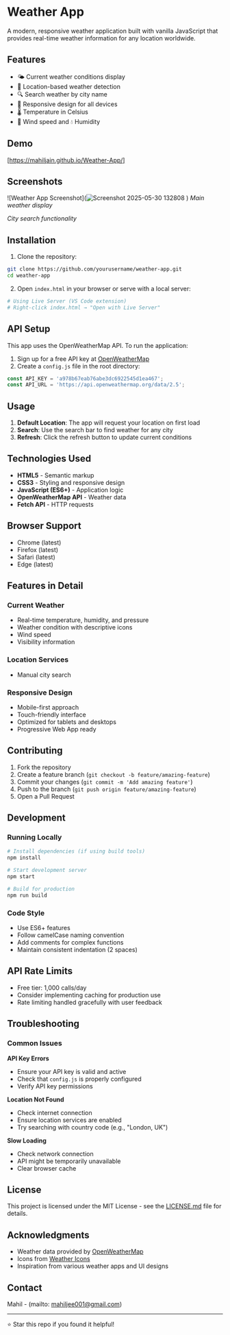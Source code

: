 # Weather App

A modern, responsive weather application built with vanilla JavaScript that provides real-time weather information for any location worldwide.

## Features

- 🌤️ Current weather conditions display
- 📍 Location-based weather detection
- 🔍 Search weather by city name
- 📱 Responsive design for all devices
- 🌡️ Temperature in Celsius
- 💨 Wind speed and 💧 Humidity 

## Demo

[https://mahiljain.github.io/Weather-App/]

## Screenshots

![Weather App Screenshot](![Screenshot 2025-05-30 132808](https://github.com/user-attachments/assets/940f5441-55f6-4c6d-ac17-d73981912031)
)
*Main weather display*

*City search functionality*

## Installation

1. Clone the repository:
```bash
git clone https://github.com/yourusername/weather-app.git
cd weather-app
```

2. Open `index.html` in your browser or serve with a local server:
```bash
# Using Live Server (VS Code extension)
# Right-click index.html → "Open with Live Server"
```

## API Setup

This app uses the OpenWeatherMap API. To run the application:

1. Sign up for a free API key at [OpenWeatherMap](https://openweathermap.org/api)
2. Create a `config.js` file in the root directory:
```javascript
const API_KEY = 'a978b67eab76abe3dc6922545d1ea467';
const API_URL = 'https://api.openweathermap.org/data/2.5';
```

## Usage

1. **Default Location**: The app will request your location on first load
2. **Search**: Use the search bar to find weather for any city
3. **Refresh**: Click the refresh button to update current conditions


## Technologies Used

- **HTML5** - Semantic markup
- **CSS3** - Styling and responsive design
- **JavaScript (ES6+)** - Application logic
- **OpenWeatherMap API** - Weather data
- **Fetch API** - HTTP requests

## Browser Support

- Chrome (latest)
- Firefox (latest)
- Safari (latest)
- Edge (latest)

## Features in Detail

### Current Weather
- Real-time temperature, humidity, and pressure
- Weather condition with descriptive icons
- Wind speed 
- Visibility information

### Location Services
- Manual city search

### Responsive Design
- Mobile-first approach
- Touch-friendly interface
- Optimized for tablets and desktops
- Progressive Web App ready

## Contributing

1. Fork the repository
2. Create a feature branch (`git checkout -b feature/amazing-feature`)
3. Commit your changes (`git commit -m 'Add amazing feature'`)
4. Push to the branch (`git push origin feature/amazing-feature`)
5. Open a Pull Request

## Development

### Running Locally
```bash
# Install dependencies (if using build tools)
npm install

# Start development server
npm start

# Build for production
npm run build
```

### Code Style
- Use ES6+ features
- Follow camelCase naming convention
- Add comments for complex functions
- Maintain consistent indentation (2 spaces)

## API Rate Limits

- Free tier: 1,000 calls/day
- Consider implementing caching for production use
- Rate limiting handled gracefully with user feedback

## Troubleshooting

### Common Issues

**API Key Errors**
- Ensure your API key is valid and active
- Check that `config.js` is properly configured
- Verify API key permissions

**Location Not Found**
- Check internet connection
- Ensure location services are enabled
- Try searching with country code (e.g., "London, UK")

**Slow Loading**
- Check network connection
- API might be temporarily unavailable
- Clear browser cache

## License

This project is licensed under the MIT License - see the [LICENSE.md](LICENSE.md) file for details.

## Acknowledgments

- Weather data provided by [OpenWeatherMap](https://openweathermap.org/)
- Icons from [Weather Icons](https://erikflowers.github.io/weather-icons/)
- Inspiration from various weather apps and UI designs

## Contact

Mahil  - (mailto: mahiljee001@gmail.com)

---

⭐ Star this repo if you found it helpful!
